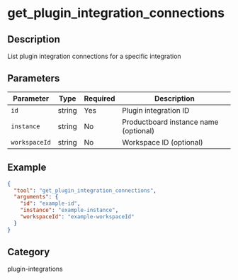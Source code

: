 # get_plugin_integration_connections

## Description

List plugin integration connections for a specific integration

## Parameters

| Parameter     | Type   | Required | Description                           |
| ------------- | ------ | -------- | ------------------------------------- |
| `id`          | string | Yes      | Plugin integration ID                 |
| `instance`    | string | No       | Productboard instance name (optional) |
| `workspaceId` | string | No       | Workspace ID (optional)               |

## Example

```json
{
  "tool": "get_plugin_integration_connections",
  "arguments": {
    "id": "example-id",
    "instance": "example-instance",
    "workspaceId": "example-workspaceId"
  }
}
```

## Category

plugin-integrations
